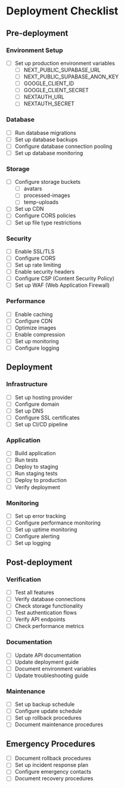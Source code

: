 # Deployment Checklist

## Pre-deployment

### Environment Setup
- [ ] Set up production environment variables
  - [ ] NEXT_PUBLIC_SUPABASE_URL
  - [ ] NEXT_PUBLIC_SUPABASE_ANON_KEY
  - [ ] GOOGLE_CLIENT_ID
  - [ ] GOOGLE_CLIENT_SECRET
  - [ ] NEXTAUTH_URL
  - [ ] NEXTAUTH_SECRET

### Database
- [ ] Run database migrations
- [ ] Set up database backups
- [ ] Configure database connection pooling
- [ ] Set up database monitoring

### Storage
- [ ] Configure storage buckets
  - [ ] avatars
  - [ ] processed-images
  - [ ] temp-uploads
- [ ] Set up CDN
- [ ] Configure CORS policies
- [ ] Set up file type restrictions

### Security
- [ ] Enable SSL/TLS
- [ ] Configure CORS
- [ ] Set up rate limiting
- [ ] Enable security headers
- [ ] Configure CSP (Content Security Policy)
- [ ] Set up WAF (Web Application Firewall)

### Performance
- [ ] Enable caching
- [ ] Configure CDN
- [ ] Optimize images
- [ ] Enable compression
- [ ] Set up monitoring
- [ ] Configure logging

## Deployment

### Infrastructure
- [ ] Set up hosting provider
- [ ] Configure domain
- [ ] Set up DNS
- [ ] Configure SSL certificates
- [ ] Set up CI/CD pipeline

### Application
- [ ] Build application
- [ ] Run tests
- [ ] Deploy to staging
- [ ] Run staging tests
- [ ] Deploy to production
- [ ] Verify deployment

### Monitoring
- [ ] Set up error tracking
- [ ] Configure performance monitoring
- [ ] Set up uptime monitoring
- [ ] Configure alerting
- [ ] Set up logging

## Post-deployment

### Verification
- [ ] Test all features
- [ ] Verify database connections
- [ ] Check storage functionality
- [ ] Test authentication flows
- [ ] Verify API endpoints
- [ ] Check performance metrics

### Documentation
- [ ] Update API documentation
- [ ] Update deployment guide
- [ ] Document environment variables
- [ ] Update troubleshooting guide

### Maintenance
- [ ] Set up backup schedule
- [ ] Configure update schedule
- [ ] Set up rollback procedures
- [ ] Document maintenance procedures

## Emergency Procedures
- [ ] Document rollback procedures
- [ ] Set up incident response plan
- [ ] Configure emergency contacts
- [ ] Document recovery procedures 